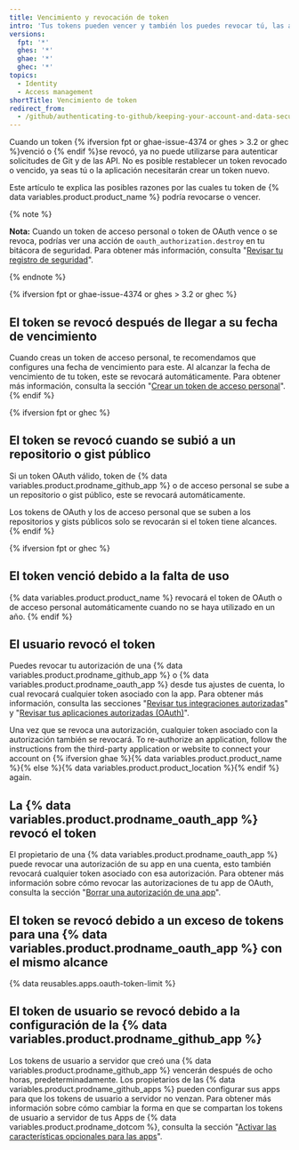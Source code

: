 ```yaml
---
title: Vencimiento y revocación de token
intro: 'Tus tokens pueden vencer y también los puedes revocar tú, las aplicaciones que hayas autorizado y el mismo {% data variables.product.product_name %}.'
versions:
  fpt: '*'
  ghes: '*'
  ghae: '*'
  ghec: '*'
topics:
  - Identity
  - Access management
shortTitle: Vencimiento de token
redirect_from:
  - /github/authenticating-to-github/keeping-your-account-and-data-secure/token-expiration-and-revocation
---
```


Cuando un token {% ifversion fpt or ghae-issue-4374 or ghes > 3.2 or ghec %}venció o {% endif %}se revocó, ya no puede utilizarse para autenticar solicitudes de Git y de las API. No es posible restablecer un token revocado o vencido, ya seas tú o la aplicación necesitarán crear un token nuevo.

Este artículo te explica las posibles razones por las cuales tu token de {% data variables.product.product_name %} podría revocarse o vencer.

{% note %}

**Nota:** Cuando un token de acceso personal o token de OAuth vence o se revoca, podrías ver una acción de `oauth_authorization.destroy` en tu bitácora de seguridad. Para obtener más información, consulta "[Revisar tu registro de seguridad](/github/authenticating-to-github/keeping-your-account-and-data-secure/reviewing-your-security-log)".

{% endnote %}

{% ifversion fpt or ghae-issue-4374 or ghes > 3.2 or ghec %}
## El token se revocó después de llegar a su fecha de vencimiento

Cuando creas un token de acceso personal, te recomendamos que configures una fecha de vencimiento para este. Al alcanzar la fecha de vencimiento de tu token, este se revocará automáticamente. Para obtener más información, consulta la sección "[Crear un token de acceso personal](/github/authenticating-to-github/keeping-your-account-and-data-secure/creating-a-personal-access-token)".
{% endif %}

{% ifversion fpt or ghec %}
## El token se revocó cuando se subió a un repositorio o gist público

Si un token OAuth válido, token de {% data variables.product.prodname_github_app %} o de acceso personal se sube a un repositorio o gist público, este se revocará automáticamente.

Los tokens de OAuth y los de acceso personal que se suben a los repositorios y gists públicos solo se revocarán si el token tiene alcances.
{% endif %}

{% ifversion fpt or ghec %}
## El token venció debido a la falta de uso

{% data variables.product.product_name %} revocará el token de OAuth o de acceso personal automáticamente cuando no se haya utilizado en un año.
{% endif %}

## El usuario revocó el token

Puedes revocar tu autorización de una {% data variables.product.prodname_github_app %} o {% data variables.product.prodname_oauth_app %} desde tus ajustes de cuenta, lo cual revocará cualquier token asociado con la app. Para obtener más información, consulta las secciones "[Revisar tus integraciones autorizadas](/github/authenticating-to-github/keeping-your-account-and-data-secure/reviewing-your-authorized-integrations)" y "[Revisar tus aplicaciones autorizadas (OAuth)](/github/authenticating-to-github/keeping-your-account-and-data-secure/reviewing-your-authorized-applications-oauth)".

Una vez que se revoca una autorización, cualquier token asociado con la autorización también se revocará. To re-authorize an application, follow the instructions from the third-party application or website to connect your account on {% ifversion ghae %}{% data variables.product.product_name %}{% else %}{% data variables.product.product_location %}{% endif %} again.

## La {% data variables.product.prodname_oauth_app %} revocó el token

El propietario de una {% data variables.product.prodname_oauth_app %} puede revocar una autorización de su app en una cuenta, esto también revocará cualquier token asociado con esa autorización. Para obtener más información sobre cómo revocar las autorizaciones de tu app de OAuth, consulta la sección "[Borrar una autorización de una app](/rest/reference/apps#delete-an-app-authorization)".

## El token se revocó debido a un exceso de tokens para una {% data variables.product.prodname_oauth_app %} con el mismo alcance

{% data reusables.apps.oauth-token-limit %}

## El token de usuario se revocó debido a la configuración de la {% data variables.product.prodname_github_app %}

Los tokens de usuario a servidor que creó una {% data variables.product.prodname_github_app %} vencerán después de ocho horas, predeterminadamente. Los propietarios de las {% data variables.product.prodname_github_apps %} pueden configurar sus apps para que los tokens de usuario a servidor no venzan. Para obtener más información sobre cómo cambiar la forma en que se compartan los tokens de usuario a servidor de tus Apps de {% data variables.product.prodname_dotcom %}, consulta la sección "[Activar las características opcionales para las apps](/developers/apps/getting-started-with-apps/activating-optional-features-for-apps)".
